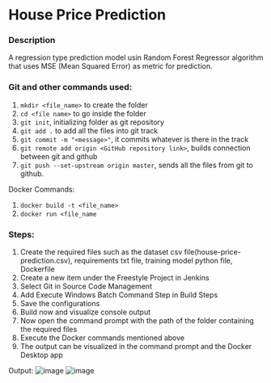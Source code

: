 # House Price Prediction

### Description
A regression type prediction model usin Random Forest Regressor algorithm that uses MSE (Mean Squared Error) as metric for prediction.

### Git and other commands used:
1. `mkdir <file_name>` to create the folder
2. `cd <file name>` to go inside the folder
3. `git init`, initializing folder as git repository
5. `git add .` to add all the files into git track
6. `git commit -m "<message>"`, it commits whatever is there in the track
7. `git remote add origin <GitHub repository link>`, builds connection between git and github
8. `git push --set-upstream origin master`, sends all the files from git to github.

Docker Commands:
1. `docker build -t <file_name>`
2. `docker run <file_name`

### Steps:
1. Create the required files such as the dataset csv file(house-price-prediction.csv), requirements txt file, training model python file, Dockerfile
2. Create a new item under the Freestyle Project in Jenkins
3. Select Git in Source Code Management
4. Add Execute Windows Batch Command Step in Build Steps
5. Save the configurations
6. Build now and visualize console output
7. Now open the command prompt with the path of the folder containing the required files
8. Execute the Docker commands mentioned above
9. The output can be visualized in the command prompt and the Docker Desktop app

Output:
![image](https://github.com/user-attachments/assets/53e32c46-2010-4392-8238-733d7f1f606a)
![image](https://github.com/user-attachments/assets/bddcc797-8759-496e-bae0-e5f154307325)



